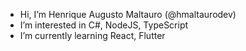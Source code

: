 - Hi, I’m Henrique Augusto Maltauro (@hmaltaurodev)
- I’m interested in C#, NodeJS, TypeScript
- I’m currently learning React, Flutter

<!---
hmaltaurodev/hmaltaurodev is a ✨ special ✨ repository because its `README.md` (this file) appears on your GitHub profile.
You can click the Preview link to take a look at your changes.
--->
